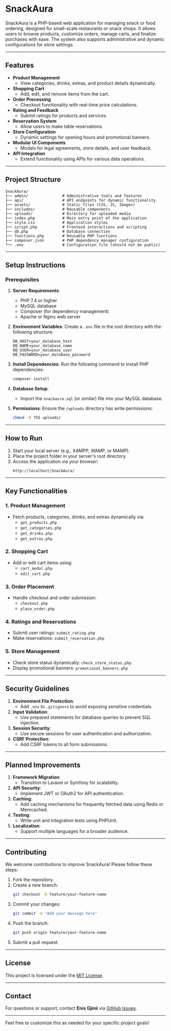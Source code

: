 # **SnackAura**

SnackAura is a PHP-based web application for managing snack or food ordering, designed for small-scale restaurants or snack shops. It allows users to browse products, customize orders, manage carts, and finalize purchases with ease. The system also supports administrative and dynamic configurations for store settings.

---

## **Features**

- **Product Management**
  - View categories, drinks, extras, and product details dynamically.
- **Shopping Cart**
  - Add, edit, and remove items from the cart.
- **Order Processing**
  - Checkout functionality with real-time price calculations.
- **Rating and Feedback**
  - Submit ratings for products and services.
- **Reservation System**
  - Allow users to make table reservations.
- **Store Configuration**
  - Dynamic settings for opening hours and promotional banners.
- **Modular UI Components**
  - Modals for legal agreements, store details, and user feedback.
- **API Integration**
  - Extend functionality using APIs for various data operations.

---

## **Project Structure**

```
SnackAura/
├── admin/               # Administrative tools and features
├── api/                 # API endpoints for dynamic functionality
├── assets/              # Static files (CSS, JS, Images)
├── includes/            # Reusable components
├── uploads/             # Directory for uploaded media
├── index.php            # Main entry point of the application
├── style.css            # Application styles
├── script.php           # Frontend interactions and scripting
├── db.php               # Database connection
├── functions.php        # Reusable PHP functions
├── composer.json        # PHP dependency manager configuration
└── .env                 # Configuration file (should not be public)
```

---

## **Setup Instructions**

### **Prerequisites**

1. **Server Requirements**:
   - PHP 7.4 or higher
   - MySQL database
   - Composer (for dependency management)
   - Apache or Nginx web server

2. **Environment Variables**:
   Create a `.env` file in the root directory with the following structure:
   ```
   DB_HOST=your_database_host
   DB_NAME=your_database_name
   DB_USER=your_database_user
   DB_PASSWORD=your_database_password
   ```

3. **Install Dependencies**:
   Run the following command to install PHP dependencies:
   ```bash
   composer install
   ```

4. **Database Setup**:
   - Import the `snackaura.sql` (or similar) file into your MySQL database.

5. **Permissions**:
   Ensure the `/uploads` directory has write permissions:
   ```bash
   chmod -R 755 uploads/
   ```

---

## **How to Run**

1. Start your local server (e.g., XAMPP, WAMP, or MAMP).
2. Place the project folder in your server's root directory.
3. Access the application via your browser:
   ```
   http://localhost/SnackAura/
   ```

---

## **Key Functionalities**

### **1. Product Management**
- Fetch products, categories, drinks, and extras dynamically via:
  - `get_products.php`
  - `get_categories.php`
  - `get_drinks.php`
  - `get_extras.php`

### **2. Shopping Cart**
- Add or edit cart items using:
  - `cart_modal.php`
  - `edit_cart.php`

### **3. Order Placement**
- Handle checkout and order submission:
  - `checkout.php`
  - `place_order.php`

### **4. Ratings and Reservations**
- Submit user ratings: `submit_rating.php`
- Make reservations: `submit_reservation.php`

### **5. Store Management**
- Check store status dynamically: `check_store_status.php`
- Display promotional banners: `promotional_banners.php`

---

## **Security Guidelines**

1. **Environment File Protection**:
   - Add `.env` to `.gitignore` to avoid exposing sensitive credentials.
2. **Input Validation**:
   - Use prepared statements for database queries to prevent SQL injection.
3. **Session Security**:
   - Use secure sessions for user authentication and authorization.
4. **CSRF Protection**:
   - Add CSRF tokens to all form submissions.

---

## **Planned Improvements**

1. **Framework Migration**:
   - Transition to Laravel or Symfony for scalability.
2. **API Security**:
   - Implement JWT or OAuth2 for API authentication.
3. **Caching**:
   - Add caching mechanisms for frequently fetched data using Redis or Memcached.
4. **Testing**:
   - Write unit and integration tests using PHPUnit.
5. **Localization**:
   - Support multiple languages for a broader audience.

---

## **Contributing**

We welcome contributions to improve SnackAura! Please follow these steps:

1. Fork the repository.
2. Create a new branch:
   ```bash
   git checkout -b feature/your-feature-name
   ```
3. Commit your changes:
   ```bash
   git commit -m "Add your message here"
   ```
4. Push the branch:
   ```bash
   git push origin feature/your-feature-name
   ```
5. Submit a pull request.

---

## **License**

This project is licensed under the [MIT License](LICENSE).

---

## **Contact**

For questions or support, contact **Enis Gjinii** via [GitHub Issues](https://github.com/enisgjinii/SnackAura/issues).

---

Feel free to customize this as needed for your specific project goals!
